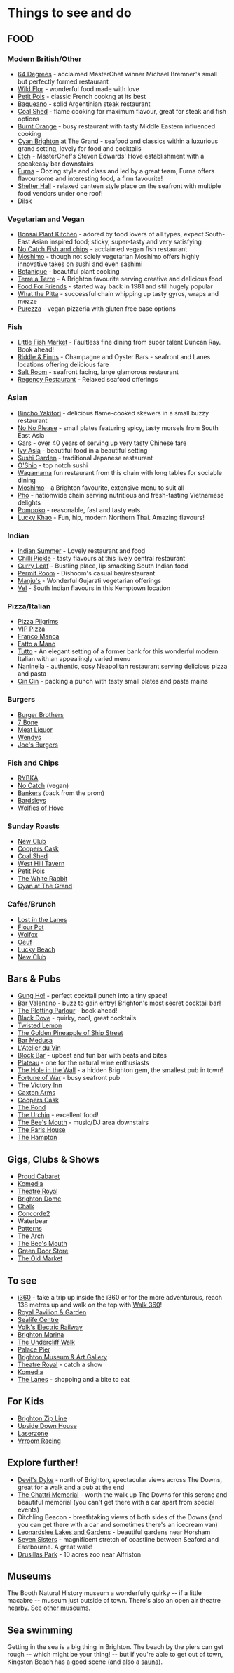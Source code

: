 # Things to see and do

## FOOD

### Modern British/Other

-   [64 Degrees](https://64degrees.co.uk/) - acclaimed MasterChef winner Michael Bremner\'s small but perfectly formed restaurant
-   [Wild Flor](https://www.wildflor.com/) - wonderful food made with love
-   [Petit Pois](https://petitpoisbrighton.co.uk/) -
    classic French cookng at its best
-   [Baqueano](https://www.baqueano.co.uk/) - solid
    Argentinian steak restaurant
-   [Coal Shed](https://coalshed-restaurant.co.uk/) - flame cooking for maximum flavour, great for steak and fish options
-   [Burnt Orange](https://burnt-orange.co.uk/) - busy
    restaurant with tasty Middle Eastern influenced cooking
-   [Cyan Brighton](https://cyanbrighton.co.uk/) at The
    Grand - seafood and classics within a luxurious grand setting,
    lovely for food and cocktails
-   [Etch](https://www.etchfood.co.uk/) - MasterChef's
    Steven Edwards' Hove establishment with a speakeasy bar downstairs
-   [Furna](https://furnarestaurant.co.uk/) - Oozing style
    and class and led by a great team, Furna offers flavoursome and
    interesting food, a firm favourite!
-   [Shelter Hall](https://shelterhall.co.uk/) - relaxed
    canteen style place on the seafront with multiple food vendors under
    one roof!
- [Dilsk](https://dilsk.co.uk/)


### Vegetarian and Vegan

-   [Bonsai Plant
    Kitchen](https://www.bonsaiplantkitchen.co.uk/) -
    adored by food lovers of all types, expect South-East Asian inspired
    food; sticky, super-tasty and very satisfying
-   [No Catch Fish and chips](https://www.nocatch.co/) -
    acclaimed vegan fish restaurant
-   [Moshimo](https://www.moshimo.co.uk/) - though not
    solely vegetarian Moshimo offers highly innovative takes on sushi
    and even sashimi
-   [Botanique](https://www.botaniquebrighton.com/) -
    beautiful plant cooking
-   [Terre a Terre](https://terreaterre.co.uk/) - A
    Brighton favourite serving creative and delicious food
-   [Food For Friends](https://www.foodforfriends.com/) -
    started way back in 1981 and still hugely popular
-   [What the Pitta](https://whatthepitta.com/) -
    successful chain whipping up tasty gyros, wraps and mezze
-   [Purezza](https://purezza.co.uk/locations/brighton/) -
    vegan pizzeria with gluten free base options

### Fish

-   [Little Fish
    Market](https://www.thelittlefishmarket.co.uk/) -
    Faultless fine dining from super talent Duncan Ray. Book ahead!
-   [Riddle & Finns](https://www.riddleandfinns.co.uk/) -
    Champagne and Oyster Bars - seafront and Lanes locations offering
    delicious fare
-   [Salt Room](https://saltroom-restaurant.co.uk/) - seafront facing, large glamorous restaurant
-   [Regency Restaurant](https://theregencyrestaurant.co.uk/) - Relaxed seafood offerings

### Asian

-   [Bincho Yakitori](https://www.binchoyakitori.com/) -
    delicious flame-cooked skewers in a small buzzy restaurant
-   [No No Please](https://no-no-please.co.uk/) - small
    plates featuring spicy, tasty morsels from South East Asia
-   [Gars](https://www.gars.co.uk/) - over 40 years of
    serving up very tasty Chinese fare
-   [Ivy Asia](https://theivyasia.com/) - beautiful food
    in a beautiful setting
-   [Sushi Garden](http://www.sushigarden.co.uk/) -
    traditional Japanese restaurant
-   [O\'Shio](https://www.oshio.co.uk/) - top notch
    sushi
-   [Wagamama](https://www.wagamama.com/) fun restaurant
    from this chain with long tables for sociable dining
-   [Moshimo](https://www.moshimo.co.uk/) - a Brighton
    favourite, extensive menu to suit all
-   [Pho](https://www.phocafe.co.uk/) - nationwide chain
    serving nutritious and fresh-tasting Vietnamese delights
-   [Pompoko](https://pompoko.co.uk/) - reasonable, fast
    and tasty eats
-   [Lucky Khao](https://www.luckykhao.com/) - Fun, hip,
    modern Northern Thai. Amazing flavours!

### Indian

-   [Indian Summer](https://www.indiansummerbrighton.co.uk/) - Lovely restaurant and food
-   [Chilli Pickle](https://thechillipickle.com/) - tasty flavours at this lively central restaurant
-   [Curry Leaf](https://www.curryleafcafe.com/) - Bustling place, lip smacking South Indian food
-   [Permit Room](https://www.permitroom.co.uk/) - Dishoom's casual bar/restaurant
-   [Manju's](https://manjus.co.uk/) - Wonderful Gujarati vegetarian offerings
-   [Vel](https://velbrighton.co.uk/) - South Indian flavours in this Kemptown location

### Pizza/Italian

-   [Pizza Pilgrims](https://www.pizzapilgrims.co.uk/)
-   [VIP Pizza](https://pizzavip.co.uk/)
-   [Franco Manca](https://www.francomanca.co.uk/)
-   [Fatto a Mano](https://www.fattoamanopizza.com/)
-   [Tutto](https://tutto-restaurant.co.uk/) - An elegant
    setting of a former bank for this wonderful modern Italian with an
    appealingly varied menu
-   [Naninella](https://www.tripadvisor.co.uk/Restaurant_Review-g186273-d19359195-Reviews-Nanninella_Pizzeria-Brighton_East_Sussex_England.html) -
    authentic, cosy Neapolitan restaurant serving delicious pizza and
    pasta
-   [Cin Cin](https://www.cincin.co.uk/) - packing a punch
    with tasty small plates and pasta mains

### Burgers

-   [Burger Brothers](https://www.burgerbrothersbrighton.co.uk/)
-   [7 Bone](https://7bone.co.uk/)
-   [Meat Liquor](https://meatliquor.com/restaurant/meatliquor-brighton/)
-   [Wendys](https://www.wendys.com/en-uk)
-   [Joe's Burgers](https://www.joesburgerhouse.com/)

### Fish and Chips

-   [RYBKA](https://www.rybka.fish/)
-   [No Catch](https://www.nocatch.co/) (vegan)
-   [Bankers](https://bankersfishandchips.co.uk/) (back from the prom)
-   [Bardsleys](http://bardsleys-fishandchips.co.uk/)
-   [Wolfies of Hove](https://wolfies-hove.co.uk/)

### Sunday Roasts

-   [New Club](https://thenewclubbrighton.com/)
-   [Coopers
    Cask](https://www.facebook.com/cooperscaskhove/)
-   [Coal
    Shed](https://coalshed-restaurant.co.uk/)
-   [West Hill
    Tavern](https://www.thewesthilltavern.com/)
-   [Petit
    Pois](https://petitpoisbrighton.co.uk/)
-   [The White Rabbit](https://www.whiterabbit.pub/)
-   [Cyan at The Grand](https://cyanbrighton.co.uk/)

### Cafés/Brunch

-   [Lost in the Lanes](https://www.lostinthelanes.com/)
-   [Flour Pot](https://theflourpot.co.uk/)
-   [Wolfox](https://www.wolfox.coffee/)
-   [Oeuf](https://oeuf.cafe/)
-   [Lucky Beach](https://www.luckybeach.co.uk/)
-   [New Club](https://thenewclubbrighton.com/)

## Bars & Pubs

-   [Gung Ho!](https://www.gunghobar.com/) - perfect cocktail punch into a tiny space!
-   [Bar Valentino](https://barvalentino.co.uk/) - buzz to gain entry! Brighton\'s most secret cocktail bar!
-   [The Plotting Parlour](https://theplottingparlour.uk/) - book ahead!
-   [Black Dove](https://blackdovebrighton.com/) - quirky, cool, great cocktails
-   [Twisted Lemon](https://www.facebook.com/twistedlemonbrighton/?locale=en_GB)
-   [The Golden Pineapple of Ship Street](https://www.goldenpineapple.party/)
-   [Bar Medusa](https://www.facebook.com/medusa.bar.5/)
-   [L\'Atelier du Vin](https://www.latelierduvin.co.uk/)
-   [Block Bar](https://www.blockbar.co.uk/) - upbeat and fun bar with beats and bites
-   [Plateau](https://www.plateaubrighton.co.uk/) - one for the natural wine enthusiasts
-   [The Hole in the Wall](https://www.facebook.com/theholeinthewallbtn/) - a hidden Brighton gem, the smallest pub in town!
-   [Fortune of War](https://www.fortuneofwar.pub/) - busy seafront pub
-   [The Victory Inn](https://www.victory.pub/)
-   [Caxton Arms](https://www.caxtonarms.co.uk/)
-   [Coopers Cask](https://www.tripadvisor.co.uk/Restaurant_Review-g652380-d4495126-Reviews-Coopers_Cask-Hove_East_Sussex_England.html)
-   [The Pond](https://www.thepondbrighton.com/)
-   [The Urchin](https://www.urchinpub.co.uk/) - excellent food!
-   [The Bee's Mouth](https://www.facebook.com/beesmouth123/?locale=en_GB) - music/DJ area downstairs
-   [The Paris House](https://www.the-paris-house.co.uk/)
-   [The Hampton](https://www.easytigerbrighton.com/)

## Gigs, Clubs & Shows

-   [Proud Cabaret](https://proudcabaret.com/collections/brighton/)
-   [Komedia](https://www.komedia.co.uk/brighton/)
-   [Theatre Royal](http://theatreroyalbrighton.com/)
-   [Brighton Dome](https://brightondome.org/)
-   [Chalk](https://chalkvenue.com/)
-   [Concorde2](https://www.concorde2.co.uk/)
-   Waterbear
-   [Patterns](https://patternsbrighton.com/)
-   [The Arch](https://www.thearch.club/)
-   [The Bee's Mouth](https://www.facebook.com/beesmouth123/?locale=en_GB)
-   [Green Door Store](https://thegreendoorstore.co.uk/)
-   [The Old Market](https://www.theoldmarket.com/)

## To see

-   [i360](https://brightoni360.co.uk/tickets/) - take a
    trip up inside the i360 or for the more adventurous, reach 138
    metres up and walk on the top with [Walk
    360](https://www.brightoni360.co.uk/tickets/walk-360/)!
-   [Royal Pavilion &
    Garden](https://brightonmuseums.org.uk/visit/royal-pavilion-garden/)
-   [Sealife
    Centre](https://www.visitsealife.com/brighton/)
-   [Volk\'s Electric
    Railway](https://volksrailway.org.uk/)
-   [Brighton Marina](https://www.brightonmarina.co.uk/)
-   [The Undercliff
    Walk](https://www.brighton-hove.gov.uk/libraries-leisure-and-arts/seafront/undercliff-walk)
-   [Palace Pier](https://www.brightonpier.co.uk/)
-   [Brighton Museum & Art
    Gallery](https://brightonmuseums.org.uk/brighton-museum-art-gallery/)
-   [Theatre Royal](http://theatreroyalbrighton.com/) -
    catch a show
-   [Komedia](https://www.komedia.co.uk/brighton/)
-   [The
    Lanes](https://www.visitbrighton.com/food-and-drink/areas-to-explore/the-lanes) -
    shopping and a bite to eat

## For Kids

-   [Brighton Zip Line](https://brightonzip.com/)
-   [Upside Down House](https://upsidedownhouse.co.uk/)
-   [Laserzone](https://www.laserzone.co.uk/brighton/)
-   [Vrroom Racing](https://www.vrroomracing.com/)

## Explore further!

-   [Devil's Dyke](https://www.nationaltrust.org.uk/visit/sussex/devils-dyke) - north of Brighton, spectacular views across The Downs, great for a walk and a pub at the end
-   [The Chattri Memorial](https://www.brighton-hove.gov.uk/libraries-leisure-and-arts/parks-and-green-spaces/chattri-memorial) - worth the walk up The Downs for this serene and beautiful  memorial (you can't get there with a car apart from special events)
- Ditchling Beacon - breathtaking views of both sides of the Downs (and you can get there with a car and sometimes there's an icecream van)
-   [Leonardslee Lakes and Gardens](https://www.leonardsleegardens.co.uk/) -
    beautiful gardens near Horsham
-   [Seven
    Sisters](https://www.southdowns.gov.uk/seven-sisters-country-park/) -
    magnificent stretch of coastline between Seaford and Eastbourne. A
    great walk!
-   [Drusillas Park](https://www.drusillas.co.uk/) - 10
    acres zoo near Alfriston

## Museums

The Booth Natural History museum a wonderfully quirky -- if a little macabre -- museum just outside of town. There's also an open air theatre nearby. See [other museums](https://brightonmuseums.org.uk/whats-on/).

## Sea swimming

Getting in the sea is a big thing in Brighton. The beach by the piers can get rough -- which might be your thing! -- but if you're able to get out of town, Kingston Beach has a good scene (and also a [sauna](https://www.thenomadicsauna.co.uk/)).

